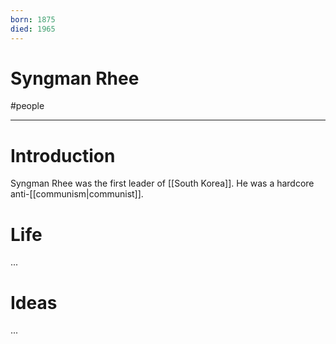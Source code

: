 ```yaml
---
born: 1875
died: 1965
---
```

# Syngman Rhee
#people 

---
# Introduction
Syngman Rhee was the first leader of [[South Korea]]. He was a hardcore anti-[[communism|communist]]. 

# Life
...
# Ideas
...